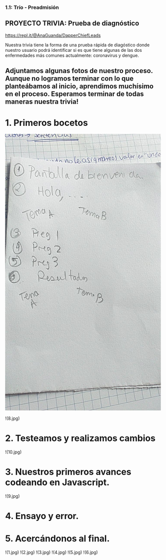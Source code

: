 ### 1.1: Trío - Preadmisión

## PROYECTO TRIVIA: Prueba de diagnóstico

<https://repl.it/@AnaGuanda/DapperChiefLeads>

Nuestra trivia tiene la forma de una prueba rápida de diagóstico donde nuestro usuario podrá identificar si es que tiene algunas de las dos enfermedades más comunes actualmente: coronavirus y dengue.


## Adjuntamos algunas fotos de nuestro proceso. Aunque no logramos terminar con lo que planteábamos al inicio, aprendimos muchísimo en el proceso. Esperamos terminar de todas maneras nuestra trivia!

# 1. Primeros bocetos

![](7.jpg)

!(8.jpg)

# 2. Testeamos y realizamos cambios

!(10.jpg)

# 3. Nuestros primeros avances codeando en Javascript.

!(9.jpg)

# 4. Ensayo y error.

# 5. Acercándonos al final.

!(1.jpg)
!(2.jpg)
!(3.jpg)
!(4.jpg)
!(5.jpg)
!(6.jpg)

